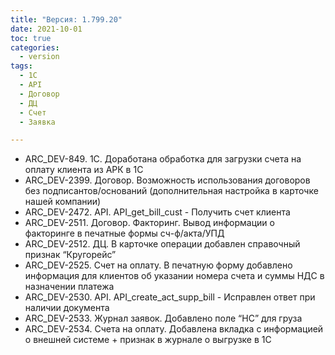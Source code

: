 ```yaml
---
title: "Версия: 1.799.20"
date: 2021-10-01
toc: true
categories:
  - version
tags:
  - 1C
  - API
  - Договор
  - ДЦ
  - Счет
  - Заявка

---
```


-   ARC_DEV-849. 1С. Доработана обработка для загрузки счета на оплату клиента из АРК в 1С
-   ARC_DEV-2399. Договор. Возможность использования договоров без подписантов/оснований (дополнительная настройка в карточке нашей компании)
-   ARC_DEV-2472. API. API_get_bill_cust - Получить счет клиента
-   ARC_DEV-2511. Договор. Факторинг. Вывод информации о факторинге в печатные формы сч-ф/акта/УПД
-   ARC_DEV-2512. ДЦ. В карточке операции добавлен справочный признак “Кругорейс”
-   ARC_DEV-2525. Счет на оплату. В печатную форму добавлено информация для клиентов об указании номера счета и суммы НДС в назначении платежа
-   ARC_DEV-2530. API. API_create_act_supp_bill - Исправлен ответ при наличии документа
-   ARC_DEV-2533. Журнал заявок. Добавлено поле “НС” для груза
-   ARC_DEV-2534. Счета на оплату. Добавлена вкладка с информацией о внешней системе + признак в журнале о выгрузке в 1С
